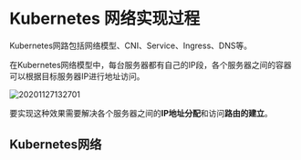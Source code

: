 # Kubernetes 网络实现过程

Kubernetes网路包括网络模型、CNI、Service、Ingress、DNS等。

在Kubernetes网络模型中，每台服务器都有自己的IP段，各个服务器之间的容器可以根据目标服务器IP进行地址访问。

![20201127132701](https://deemoprobe.oss-cn-shanghai.aliyuncs.com/images/20201127132701.png)

要实现这种效果需要解决各个服务器之间的**IP地址分配**和访问**路由的建立**。

## Kubernetes网络
